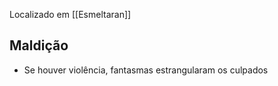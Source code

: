 Localizado em [[Esmeltaran]]

## Maldição
- Se houver violência, fantasmas estrangularam os culpados